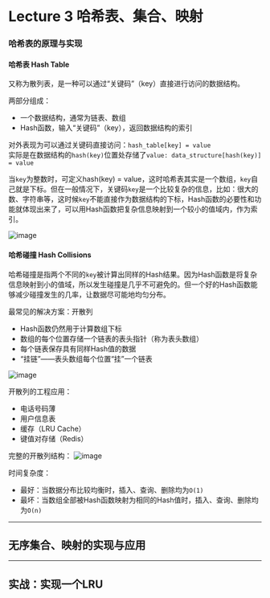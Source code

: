 # Lecture 3 哈希表、集合、映射

### 哈希表的原理与实现

#### 哈希表 Hash Table

又称为散列表，是一种可以通过“关键码”（key）直接进行访问的数据结构。

两部分组成：
- 一个数据结构，通常为链表、数组
- Hash函数，输入“关键码”（key），返回数据结构的索引

对外表现为可以通过关键码直接访问：`hash_table[key] = value`  
实际是在数据结构的`hash(key)`位置处存储了`value: data_structure[hash(key)] = value`

当`key`为整数时，可定义hash(key) = value，这时哈希表其实是一个数组，`key`自己就是下标。但在一般情况下，关键码`key`是一个比较复杂的信息，比如：很大的数、字符串等，这时候`key`不能直接作为数据结构的下标，Hash函数的必要性和功能就体现出来了，可以用Hash函数把复杂信息映射到一个较小的值域内，作为索引。

![image](https://user-images.githubusercontent.com/86143164/123232564-dc299000-d50b-11eb-9846-c172ef6fb05d.png)

#### 哈希碰撞 Hash Collisions

哈希碰撞是指两个不同的`key`被计算出同样的Hash结果。因为Hash函数是将复杂信息映射到小的值域，所以发生碰撞是几乎不可避免的。但一个好的Hash函数能够减少碰撞发生的几率，让数据尽可能地均匀分布。

最常见的解决方案：开散列
- Hash函数仍然用于计算数组下标
- 数组的每个位置存储一个链表的表头指针（称为表头数组）
- 每个链表保存具有同样Hash值的数据
- “挂链”——表头数组每个位置“挂”一个链表

![image](https://user-images.githubusercontent.com/86143164/123234465-8c4bc880-d50d-11eb-85d2-a430b7a3b23a.png)

开散列的工程应用：
- 电话号码薄
- 用户信息表
- 缓存（LRU Cache）
- 键值对存储（Redis）

完整的开散列结构：
![image](https://user-images.githubusercontent.com/86143164/123234758-cfa63700-d50d-11eb-99a4-4cf6322ec3d4.png)

时间复杂度：
- 最好：当数据分布比较均衡时，插入、查询、删除均为`O(1)`
- 最坏：当数组全部被Hash函数映射为相同的Hash值时，插入、查询、删除均为`O(n)`















-------

## 无序集合、映射的实现与应用


-------


## 实战：实现一个LRU


